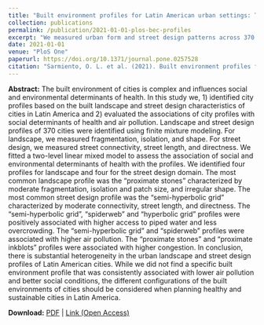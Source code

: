 ```yaml
---
title: "Built environment profiles for Latin American urban settings: The SALURBAL study"
collection: publications
permalink: /publication/2021-01-01-plos-bec-profiles
excerpt: "We measured urban form and street design patterns across 370 Latin American cities and develop typologies"
date: 2021-01-01
venue: "PloS One"
paperurl: https://doi.org/10.1371/journal.pone.0257528
citation: "Sarmiento, O. L. et al. (2021). Built environment profiles for Latin American urban settings: The SALURBAL study. <i>PloS One, 16</i>(10), e0257528."
---
```


**Abstract:**
The built environment of cities is complex and influences social and environmental determinants of health. In this study we, 1) identified city profiles based on the built landscape and street design characteristics of cities in Latin America and 2) evaluated the associations of city profiles with social determinants of health and air pollution. Landscape and street design profiles of 370 cities were identified using finite mixture modeling. For landscape, we measured fragmentation, isolation, and shape. For street design, we measured street connectivity, street length, and directness. We fitted a two-level linear mixed model to assess the association of social and environmental determinants of health with the profiles. We identified four profiles for landscape and four for the street design domain. The most common landscape profile was the “proximate stones” characterized by moderate fragmentation, isolation and patch size, and irregular shape. The most common street design profile was the “semi-hyperbolic grid” characterized by moderate connectivity, street length, and directness. The “semi-hyperbolic grid”, “spiderweb” and “hyperbolic grid” profiles were positively associated with higher access to piped water and less overcrowding. The “semi-hyperbolic grid” and “spiderweb” profiles were associated with higher air pollution. The “proximate stones” and “proximate inkblots” profiles were associated with higher congestion. In conclusion, there is substantial heterogeneity in the urban landscape and street design profiles of Latin American cities. While we did not find a specific built environment profile that was consistently associated with lower air pollution and better social conditions, the different configurations of the built environments of cities should be considered when planning healthy and sustainable cities in Latin America.

**Download:** [PDF](https://xizewang.github.io/files/2021-01-01-plos-bec-profiles) \| [Link (Open Access)](https://doi.org/10.1371/journal.pone.0257528)